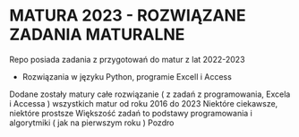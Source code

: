 # MATURA 2023 - ROZWIĄZANE ZADANIA MATURALNE

Repo posiada zadania z przygotowań do matur z lat 2022-2023

- Rozwiązania w języku Python, programie Excell i Access

Dodane zostały matury całe rozwiązanie ( z zadań z programowania, Excela i Accessa ) wszystkich matur od roku 2016 do 2023
Niektóre ciekawsze, niektóre prostsze
Większość zadań to podstawy programowania i algorytmiki ( jak na pierwszym roku )
Pozdro
